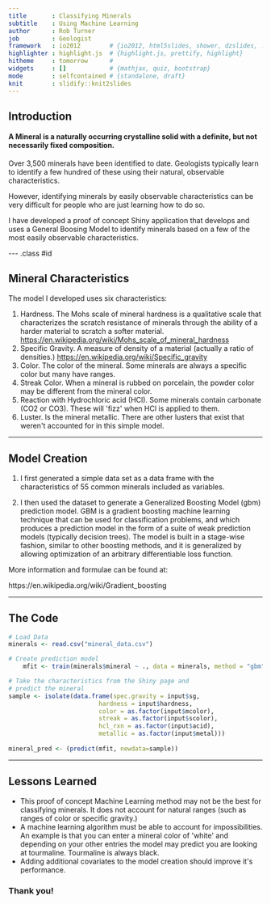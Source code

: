 ```yaml
---
title       : Classifying Minerals
subtitle    : Using Machine Learning
author      : Rob Turner
job         : Geologist
framework   : io2012        # {io2012, html5slides, shower, dzslides, ...}
highlighter : highlight.js  # {highlight.js, prettify, highlight}
hitheme     : tomorrow      # 
widgets     : []            # {mathjax, quiz, bootstrap}
mode        : selfcontained # {standalone, draft}
knit        : slidify::knit2slides
---
```


## Introduction

#### A Mineral is a naturally occurring crystalline solid with a definite, but not necessarily fixed composition.  
  
<p>Over 3,500 minerals have been identified to date. Geologists typically learn to identify a few hundred of these using their natural, observable characteristics.

However, identifying minerals by easily observable characteristics can be very difficult for people who are just learning how to do so.

I have developed a proof of concept Shiny application that develops and uses a General Boosing Model to identify minerals based on a few of the most easily observable characteristics.

--- .class #id 

## Mineral Characteristics

The model I developed uses six characteristics:

1. Hardness. The Mohs scale of mineral hardness is a qualitative scale that characterizes the scratch resistance of minerals through the ability of a harder material to scratch a softer material. https://en.wikipedia.org/wiki/Mohs_scale_of_mineral_hardness
2. Specific Gravity. A measure of density of a material (actually a ratio of densities.) https://en.wikipedia.org/wiki/Specific_gravity
3. Color. The color of the mineral. Some minerals are always a specific color but many have ranges.
4. Streak Color. When a mineral is rubbed on porcelain, the powder color may be different from the mineral color.
5. Reaction with Hydrochloric acid (HCl). Some minerals contain carbonate (CO2 or CO3). These will 'fizz' when HCl is applied to them. 
6. Luster. Is the mineral metallic. There are other lusters that exist that weren't accounted for in this simple model.

--- 

## Model Creation

1. I first generated a simple data set as a data frame with the characteristics of 55 common minerals included as variables.

2. I then used the dataset to generate a Generalized Boosting Model (gbm)  prediction model. GBM is a gradient boosting machine learning technique that can be used for classification problems, and which produces a prediction model in the form of a suite of weak prediction models (typically decision trees). The model is built in a stage-wise fashion, similar to other boosting methods, and it is generalized by allowing optimization of an arbitrary differentiable loss function.</p>

<p>More information and formulae can be found at:
<p>https://en.wikipedia.org/wiki/Gradient_boosting 

---

## The Code


```r
# Load Data
minerals <- read.csv("mineral_data.csv")

# Create prediction model
    mfit <- train(minerals$mineral ~ ., data = minerals, method = "gbm")

# Take the characteristics from the Shiny page and
# predict the mineral
sample <- isolate(data.frame(spec.gravity = input$sg, 
                         hardness = input$hardness, 
                         color = as.factor(input$mcolor), 
                         streak = as.factor(input$scolor), 
                         hcl_rxn = as.factor(input$acid), 
                         metallic = as.factor(input$metal)))
      
mineral_pred <- (predict(mfit, newdata=sample))
```

---

## Lessons Learned

- This proof of concept Machine Learning method may not be the best for classifying minerals. It does not account for natural ranges (such as ranges of color or specific gravity.)
- A machine learning algorithm must be able to account for impossibilities. An example is that you can enter a mineral color of 'white' and depending on your other entries the model may predict you are looking at tourmaline. Tourmaline is always black.
- Adding additional covariates to the model creation should improve it's performance.

### Thank you!
